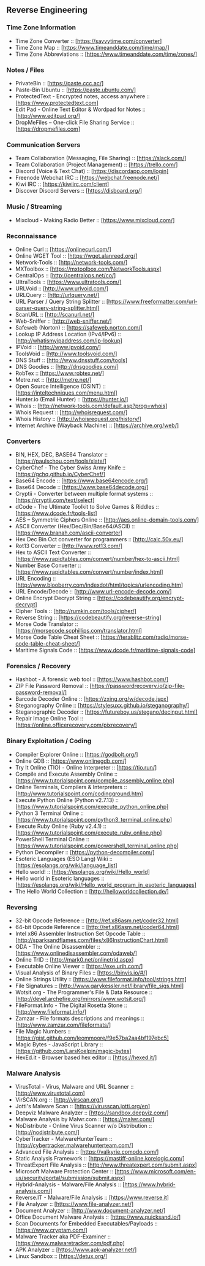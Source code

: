## Reverse Engineering

### Time Zone Information
* Time Zone Converter :: [https://savvytime.com/converter]
* Time Zone Map :: [https://www.timeanddate.com/time/map/]
* Time Zone Abbreviations :: [https://www.timeanddate.com/time/zones/]

### Notes / Files
* PrivateBin :: [https://paste.ccc.ac/]
* Paste-Bin Ubuntu :: [https://paste.ubuntu.com/]
* ProtectedText - Encrypted notes, access anywhere :: [https://www.protectedtext.com]
* Edit Pad - Online Text Editor & Wordpad for Notes :: [http://www.editpad.org/]
* DropMeFiles – One-click File Sharing Service :: [https://dropmefiles.com] 

### Communication Servers
* Team Collaboration (Messaging, File Sharing) :: [https://slack.com/]
* Team Collaboration (Project Management) :: [https://trello.com/]
* Discord (Voice & Text Chat) :: [https://discordapp.com/login]
* Freenode Webchat IRC :: [https://webchat.freenode.net/]
* Kiwi IRC :: [https://kiwiirc.com/client]
* Discover Discord Servers :: [https://disboard.org/]

### Music / Streaming
* Mixcloud - Making Radio Better :: [https://www.mixcloud.com/]

### Reconnaissance
* Online Curl :: [https://onlinecurl.com/]
* Online WGET Tool :: [https://wget.alanreed.org/]
* Network-Tools :: [http://network-tools.com/]
* MXToolbox :: [https://mxtoolbox.com/NetworkTools.aspx]
* CentralOps :: [http://centralops.net/co/]
* UltraTools :: [https://www.ultratools.com/]
* URLVoid :: [http://www.urlvoid.com/]
* URLQuery :: [http://urlquery.net/]
* URL Parser / Query String Splitter :: [https://www.freeformatter.com/url-parser-query-string-splitter.html]
* ScanURL :: [http://scanurl.net/]
* Web-Sniffer :: [http://web-sniffer.net/]
* Safeweb (Norton) :: [https://safeweb.norton.com/]
* Lookup IP Address Location (IPv4/IPv6) :: [http://whatismyipaddress.com/ip-lookup]
* IPVoid :: [http://www.ipvoid.com/]
* ToolsVoid :: [http://www.toolsvoid.com/]
* DNS Stuff :: [http://www.dnsstuff.com/tools]
* DNS Goodies :: [http://dnsgoodies.com/]
* RobTex :: [https://www.robtex.net/]
* Metre.net :: [http://metre.net/]
* Open Source Intelligence (OSINT) :: [https://inteltechniques.com/menu.html]
* Hunter.io (Email Hunter) :: [https://hunter.io/]
* Whois :: [http://network-tools.com/default.asp?prog=whois]
* Whois Request :: [http://whoisrequest.com/]
* Whois History :: [http://whoisrequest.org/history/]
* Internet Archive (Wayback Machine) :: [https://archive.org/web/]

### Converters
* BIN, HEX, DEC, BASE64 Translator :: [https://paulschou.com/tools/xlate/]
* CyberChef - The Cyber Swiss Army Knife :: [https://gchq.github.io/CyberChef/]
* Base64 Encode :: [https://www.base64encode.org/]
* Base64 Decode :: [https://www.base64decode.org/]
* Cryptii - Converter between multiple format systems :: [https://cryptii.com/text/select]
* dCode - The Ultimate Toolkit to Solve Games & Riddles :: [https://www.dcode.fr/tools-list]
* AES – Symmetric Ciphers Online :: [http://aes.online-domain-tools.com/]
* ASCII Converter (Hex/Dec/Bin/Base64/ASCII) :: [https://www.branah.com/ascii-converter]
* Hex Dec Bin Oct converter for programmers :: [http://calc.50x.eu/]
* Rot13 Converter :: [http://www.rot13.com/]
* Hex to ASCII Text Converter :: [https://www.rapidtables.com/convert/number/hex-to-ascii.html]
* Number Base Converter :: [https://www.rapidtables.com/convert/number/index.html]
* URL Encoding :: [http://www.blooberry.com/indexdot/html/topics/urlencoding.htm]
* URL Encode/Decode :: [http://www.url-encode-decode.com/]
* Online Encrypt Decrypt String :: [https://codebeautify.org/encrypt-decrypt]
* Cipher Tools :: [http://rumkin.com/tools/cipher/]
* Reverse String :: [https://codebeautify.org/reverse-string]
* Morse Code Translator :: [https://morsecode.scphillips.com/translator.html]
* Morse Code Table Cheat Sheet :: [https://terablitz.com/radio/morse-code-table-cheat-sheet/]  
* Maritime Signals Code :: [https://www.dcode.fr/maritime-signals-code]

### Forensics / Recovery
* Hashbot - A forensic web tool :: [https://www.hashbot.com/]
* ZIP File Password Removal :: [https://passwordrecovery.io/zip-file-password-removal/]
* Barcode Decoder Online :: [https://zxing.org/w/decode.jspx]
* Steganography Online :: [https://stylesuxx.github.io/steganography/]
* Steganographic Decoder :: [https://futureboy.us/stegano/decinput.html]
* Repair Image Online Tool :: [https://online.officerecovery.com/pixrecovery/]

### Binary Exploitation / Coding
* Compiler Explorer Online :: [https://godbolt.org/]
* Online GDB :: [https://www.onlinegdb.com/]
* Try It Online (TIO) - Online Interpreter :: [https://tio.run/]
* Compile and Execute Assembly Online :: [https://www.tutorialspoint.com/compile_assembly_online.php]
* Online Terminals, Compilers & Interpreters :: [http://www.tutorialspoint.com/codingground.htm]
* Execute Python Online (Python v2.7.13) :: [https://www.tutorialspoint.com/execute_python_online.php]
* Python 3 Terminal Online :: [https://www.tutorialspoint.com/python3_terminal_online.php]
* Execute Ruby Online (Ruby v2.4.1) :: [https://www.tutorialspoint.com/execute_ruby_online.php]
* PowerShell Terminal Online :: [https://www.tutorialspoint.com/powershell_terminal_online.php]
* Python Decompiler :: [https://python-decompiler.com/]
* Esoteric Languages (ESO Lang) Wiki :: [https://esolangs.org/wiki/language_list]
* Hello world! :: [https://esolangs.org/wiki/Hello_world]
* Hello world in Esoteric languages :: [https://esolangs.org/wiki/Hello_world_program_in_esoteric_languages]
* The Hello World Collection :: [http://helloworldcollection.de/]

### Reversing
* 32-bit Opcode Reference :: [http://ref.x86asm.net/coder32.html]
* 64-bit Opcode Reference :: [http://ref.x86asm.net/coder64.html]
* Intel x86 Assembler Instruction Set Opcode Table :: [http://sparksandflames.com/files/x86InstructionChart.html]
* ODA - The Online Disassembler :: [https://www.onlinedisassembler.com/odaweb/]
* Online TrID :: [http://mark0.net/onlinetrid.aspx]
* Executable Online Viewer :: [https://exe.urih.com/]
* Visual Analysis of Binary Files :: [https://binvis.io/#/]
* Online Strings Utility :: [https://www.fileformat.info/tool/strings.htm]
* File Signatures :: [http://www.garykessler.net/library/file_sigs.html]
* Wotsit.org - The Programmer's File & Data Resource :: [http://devel.archefire.org/mirrors/www.wotsit.org/]
* FileFormat.Info - The Digital Rosetta Stone :: [http://www.fileformat.info/]
* Zamzar - File formats descriptions and meanings :: [http://www.zamzar.com/fileformats/]
* File Magic Numbers :: [https://gist.github.com/leommoore/f9e57ba2aa4bf197ebc5]
* Magic Bytes - JavaScript Library :: [https://github.com/LarsKoelpin/magic-bytes]
* HexEd.it - Browser based hex editor :: [https://hexed.it/]

### Malware Analysis
* VirusTotal - Virus, Malware and URL Scanner :: [http://www.virustotal.com]
* VirSCAN.org :: [http://virscan.org/]
* Jotti's Malware Scan :: [https://virusscan.jotti.org/en]
* Deepviz Malware Analyzer :: [https://sandbox.deepviz.com/]
* Malware Analysis by Malwr.com :: [https://malwr.com/]
* NoDistribute - Online Virus Scanner w/o Distribution :: [http://nodistribute.com/]
* CyberTracker - MalwareHunterTeam :: [http://cybertracker.malwarehunterteam.com/]
* Advanced File Analysis :: [https://valkyrie.comodo.com/]
* Static Analysis Framework :: [https://mastiff-online.korelogic.com/]
* ThreatExpert File Analysis :: [http://www.threatexpert.com/submit.aspx]
* Microsoft Malware Protection Center :: [https://www.microsoft.com/en-us/security/portal/submission/submit.aspx]
* Hybrid-Analysis - Malware/File Analysis :: [https://www.hybrid-analysis.com/]
* Reverse.IT - Malware/File Analysis :: [https://www.reverse.it]
* File Analyzer :: [https://www.file-analyzer.net/]
* Document Analyzer :: [http://www.document-analyzer.net/]
* Office Document Malware Analysis :: [https://www.quicksand.io/]
* Scan Documents for Embedded Executables/Payloads :: [https://www.cryptam.com/]
* Malware Tracker aka PDF-Examiner :: [https://www.malwaretracker.com/pdf.php]
* APK Analyzer :: [https://www.apk-analyzer.net/]
* Linux Sandbox :: [https://detux.org/]
